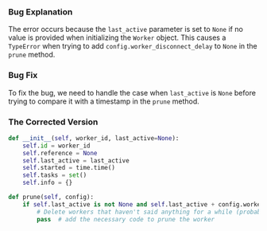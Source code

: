 ### Bug Explanation
The error occurs because the `last_active` parameter is set to `None` if no value is provided when initializing the `Worker` object. This causes a `TypeError` when trying to add `config.worker_disconnect_delay` to `None` in the `prune` method.

### Bug Fix
To fix the bug, we need to handle the case when `last_active` is `None` before trying to compare it with a timestamp in the `prune` method.

### The Corrected Version
```python
def __init__(self, worker_id, last_active=None):
    self.id = worker_id
    self.reference = None  
    self.last_active = last_active
    self.started = time.time()  
    self.tasks = set()  
    self.info = {}

def prune(self, config):
    if self.last_active is not None and self.last_active + config.worker_disconnect_delay < time.time():
        # Delete workers that haven't said anything for a while (probably killed)
        pass  # add the necessary code to prune the worker
```